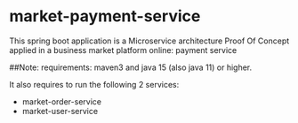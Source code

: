 # market-payment-service
This spring boot application is a Microservice architecture Proof Of Concept applied in a business market platform online: payment service

##Note: 
requirements: maven3 and java 15 (also java 11) or higher.

It also requires to run the following 2 services:
- market-order-service
- market-user-service
